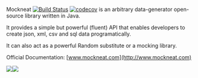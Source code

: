 Mockneat [![Build Status](https://travis-ci.org/nomemory/mockneat.svg?branch=master)](https://travis-ci.org/nomemory/mockneat.svg?branch=master) [![codecov](https://codecov.io/gh/nomemory/mockneat/branch/master/graph/badge.svg)](https://codecov.io/gh/nomemory/mockneat) is an arbitrary data-generator open-source library written in Java.

It provides a simple but powerful (fluent) API that enables developers to create json, xml, csv and sql data programatically.

It can also act as a powerful Random substitute or a mocking library.

Official Documentation: [www.mockneat.com](http://www.mockneat.com)

<a href='https://bintray.com/nomemory/maven/mockneat?source=watch' alt='Get automatic notifications about new "mockneat" versions'><img src='https://www.bintray.com/docs/images/bintray_badge_color.png'></a><a href='https://bintray.com/nomemory/maven/mockneat?source=watch' alt='Get automatic notifications about new "mockneat" versions'><img src='https://www.bintray.com/docs/images/bintray_badge_color.png'></a>
